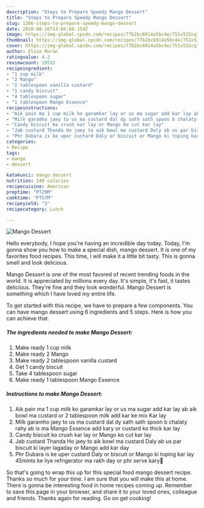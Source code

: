 ```yaml
---
description: "Steps to Prepare Speedy Mango Dessert"
title: "Steps to Prepare Speedy Mango Dessert"
slug: 1206-steps-to-prepare-speedy-mango-dessert
date: 2020-08-16T13:04:04.154Z
image: https://img-global.cpcdn.com/recipes/77b2bc6914a5bc4e/751x532cq70/mango-dessert-recipe-main-photo.jpg
thumbnail: https://img-global.cpcdn.com/recipes/77b2bc6914a5bc4e/751x532cq70/mango-dessert-recipe-main-photo.jpg
cover: https://img-global.cpcdn.com/recipes/77b2bc6914a5bc4e/751x532cq70/mango-dessert-recipe-main-photo.jpg
author: Elsie Moran
ratingvalue: 4.2
reviewcount: 19532
recipeingredient:
- "1 cup milk"
- "2 Mango"
- "2 tablespoon vanilla custard"
- "1 candy biscuit"
- "4 tablespoon sugar"
- "1 tablespoon Mango Essence"
recipeinstructions:
- "Aik pain ma 1 cup milk ko garamkar lay or us ma sugar add kar lay ab aik bowl ma custard or 2 tablespoon milk add kar ke mix Kar lay"
- "Milk garamho jaey to us ma custard dal dy sath sath spoon b chalaty rahy ab is ma Mango Essence add kary or custard ko thick kar lay"
- "Candy biscuit ko crush kar lay or Mango ko cut kar lay"
- "Jab custard Thanda Ho jaey to aik bowl ma custard Daly ab us par biscuit ki layer lagaday or Mango add kar day"
- "Phr Dubara is ke uper custard Daly or biscuit or Mango ki toping kar lay 45mints ke liye refrigerator ma rakh day or phr serve kary🤗"
categories:
- Recipe
tags:
- mango
- dessert

katakunci: mango dessert 
nutrition: 240 calories
recipecuisine: American
preptime: "PT29M"
cooktime: "PT57M"
recipeyield: "3"
recipecategory: Lunch

---
```



![Mango Dessert](https://img-global.cpcdn.com/recipes/77b2bc6914a5bc4e/751x532cq70/mango-dessert-recipe-main-photo.jpg)

Hello everybody, I hope you're having an incredible day today. Today, I'm gonna show you how to make a special dish, mango dessert. It is one of my favorites food recipes. This time, I will make it a little bit tasty. This is gonna smell and look delicious.



Mango Dessert is one of the most favored of recent trending foods in the world. It is appreciated by millions every day. It's simple, it's fast, it tastes delicious. They're fine and they look wonderful. Mango Dessert is something which I have loved my entire life.


To get started with this recipe, we have to prepare a few components. You can have mango dessert using 6 ingredients and 5 steps. Here is how you can achieve that.

<!--inarticleads1-->

##### The ingredients needed to make Mango Dessert:

1. Make ready 1 cup milk
1. Make ready 2 Mango
1. Make ready 2 tablespoon vanilla custard
1. Get 1 candy biscuit
1. Take 4 tablespoon sugar
1. Make ready 1 tablespoon Mango Essence




<!--inarticleads2-->

##### Instructions to make Mango Dessert:

1. Aik pain ma 1 cup milk ko garamkar lay or us ma sugar add kar lay ab aik bowl ma custard or 2 tablespoon milk add kar ke mix Kar lay
1. Milk garamho jaey to us ma custard dal dy sath sath spoon b chalaty rahy ab is ma Mango Essence add kary or custard ko thick kar lay
1. Candy biscuit ko crush kar lay or Mango ko cut kar lay
1. Jab custard Thanda Ho jaey to aik bowl ma custard Daly ab us par biscuit ki layer lagaday or Mango add kar day
1. Phr Dubara is ke uper custard Daly or biscuit or Mango ki toping kar lay 45mints ke liye refrigerator ma rakh day or phr serve kary🤗




So that's going to wrap this up for this special food mango dessert recipe. Thanks so much for your time. I am sure that you will make this at home. There is gonna be interesting food in home recipes coming up. Remember to save this page in your browser, and share it to your loved ones, colleague and friends. Thanks again for reading. Go on get cooking!
